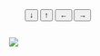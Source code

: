 <!DOCTYPE html>
<html>
<head>
<meta charset="utf-8">
<script src="wow.js"></script>
</head>
  
 
<body>
  <div>
<img src="https://catwar.su/cw3/composited/527c56c2b4bf9ad2.png" id="moto" style="position:absolute; top:100px; left:200px">
<input type="button" value="↓" onclick="car_down()">
<input type="button" value="↑" onclick="car_up()">
<input type="button" value="←" onclick="car_left()">
<input type="button" value="→" onclick="car_right()"> 
    </div>
</body>
</html>
